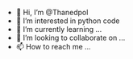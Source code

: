 - 👋 Hi, I’m @Thanedpol
- 👀 I’m interested in python code
- 🌱 I’m currently learning ...
- 💞️ I’m looking to collaborate on ...
- 📫 How to reach me ...

<!---
Thanedpol/Thanedpol is a ✨ special ✨ repository because its `README.md` (this file) appears on your GitHub profile.
You can click the Preview link to take a look at your changes.
--->
